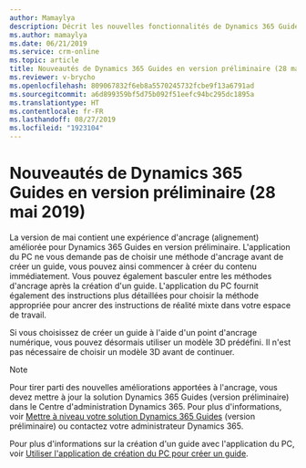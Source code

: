 ```yaml
---
author: Mamaylya
description: Décrit les nouvelles fonctionnalités de Dynamics 365 Guides en version préliminaire pour la publication du 28 mai 2019.
ms.author: mamaylya
ms.date: 06/21/2019
ms.service: crm-online
ms.topic: article
title: Nouveautés de Dynamics 365 Guides en version préliminaire (28 mai 2019)
ms.reviewer: v-brycho
ms.openlocfilehash: 809067832f6eb8a5570245732fcbe9f13a6791ad
ms.sourcegitcommit: a6d899359bf5d75b092f51eefc94bc295dc1895a
ms.translationtype: HT
ms.contentlocale: fr-FR
ms.lasthandoff: 08/27/2019
ms.locfileid: "1923104"
---
```

# <a name="whats-new-in-dynamics-365-guides-in-preview-may-28-2019"></a>Nouveautés de Dynamics 365 Guides en version préliminaire (28 mai 2019)

La version de mai contient une expérience d'ancrage (alignement) améliorée pour Dynamics 365 Guides en version préliminaire. L'application du PC ne vous demande pas de choisir une méthode d'ancrage avant de créer un guide, vous pouvez ainsi commencer à créer du contenu immédiatement. Vous pouvez également basculer entre les méthodes d'ancrage après la création d'un guide. L'application du PC fournit également des instructions plus détaillées pour choisir la méthode appropriée pour ancrer des instructions de réalité mixte dans votre espace de travail.

Si vous choisissez de créer un guide à l'aide d'un point d'ancrage numérique, vous pouvez désormais utiliser un modèle 3D prédéfini. Il n'est pas nécessaire de choisir un modèle 3D avant de continuer.

> [!NOTE]
> Pour tirer parti des nouvelles améliorations apportées à l'ancrage, vous devez mettre à jour la solution Dynamics 365 Guides (version préliminaire) dans le Centre d'administration Dynamics 365. Pour plus d'informations, voir <a href="https://docs.microsoft.com/dynamics365/mixed-reality/guides/upgrade" target="_blank">Mettre à niveau votre solution Dynamics 365 Guides</a> (version préliminaire) ou contactez votre administrateur Dynamics 365.

Pour plus d'informations sur la création d'un guide avec l'application du PC, voir <a href="https://docs.microsoft.com/dynamics365/mixed-reality/guides/pc-authoring" target="_blank">Utiliser l'application de création du PC pour créer un guide</a>.


